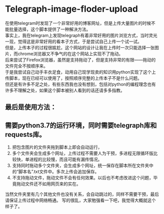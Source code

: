 # Telegraph-image-floder-upload
在使用telegram时发现了一个非常好用的博客网址，但是上传大量图片的时候不能批量选择，这个脚本提供了一种解决方法。  
事实上，我在telegram上发现telegraph有着非常好用的图片浏览方式，当时灵光一现，觉得这是非常好用的看本子方式，于是尝试自己上传一个试一试。  
但是，上传本子的过程很尴尬，这个网站的设计让我在上传时一次只能选择一张图片，而chrome浏览器又不争气的在这个网站上实现不了拖动。  
后来尝试了Firefox浏览器，虽然是支持拖动了，但是支持非常的有限——拖动的文件完全不按顺序来。  
于是我尝试自己动手丰衣足食，动用自己现学现卖的知识用python实现了这个上传脚本，现在已经可以使用了，按照顺序完整的上传本子不是什么问题。  
但还是有许多不足之处，有些东西我也没有想到，包括对python的编程理念也有许多不理解之处，如果这个脚本被别人看到的话还请多多指教。  
## 最后是使用方法：  

需要python3.7的运行环境，同时需要telegraph库和requests库。  
--------
1. 把包含图片的文件夹拖到脚本上即会自动运行，  
2. 多个文件夹会生成多个网址，上传过程不需要人为干预，多进程无限循环版比较快，单进程的比较慢，而且可能有漏传情况。  
3. 支持同时拖动多个文件夹，会生成多个网址，统一保存在脚本所在文件夹中的“脚本名”.txt文件中。多次上传会追加保存。  
4. 不支持拖动文件，拖动文件不会有任何效果。以后也不考虑改进这个问题，毕竟拖动文件还不如用网页来的实在。  

当然文件夹里有几个其他文件也没有关系，会自动跳过的，同样不需要干预，最后请保证上传过程中网络畅通。
写的很乱，大家勉强看一下吧，我觉得大概就这个样子了。
